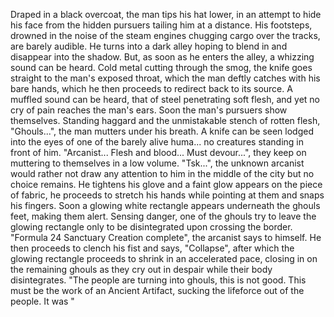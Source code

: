 Draped in a black overcoat, the man tips his hat lower, in an attempt to hide his face from the hidden pursuers tailing him at a distance. 
His footsteps, drowned in the noise of the steam engines chugging cargo over the tracks, are barely audible.
He turns into a dark alley hoping to blend in and disappear into the shadow. But, as soon as he enters the alley, a whizzing sound can be heard. 
Cold metal cutting through the smog, the knife goes straight to the man's exposed throat, which the man deftly catches with his bare hands, which he then proceeds to redirect back to its source.
A muffled sound can be heard, that of steel penetrating soft flesh, and yet no cry of pain reaches the man's ears.
Soon the man's pursuers show themselves. Standing haggard and the unmistakable stench of rotten flesh, "Ghouls...", the man mutters under his breath.
A knife can be seen lodged into the eyes of one of the barely alive huma... no creatures standing in front of him.
"Arcanist... Flesh and blood... Must devour...", they keep on muttering to themselves in a low volume.
"Tsk...", the unknown arcanist would rather not draw any attention to him in the middle of the city but no choice remains.
He tightens his glove and a faint glow appears on the piece of fabric, he proceeds to stretch his hands while pointing at them and snaps his fingers.
Soon a glowing white rectangle appears underneath the ghouls feet, making them alert. Sensing danger, one of the ghouls try to leave the glowing rectangle only to be disintegrated upon crossing the border.
"Formula 24 Sanctuary Creation complete", the arcanist says to himself. He then proceeds to clench his fist and says, "Collapse", after which the glowing rectangle proceeds to shrink in an accelerated pace, closing in on the remaining ghouls as they cry out in despair while their body disintegrates.
"The people are turning into ghouls, this is not good. This must be the work of an Ancient Artifact, sucking the lifeforce out of the people. It was "